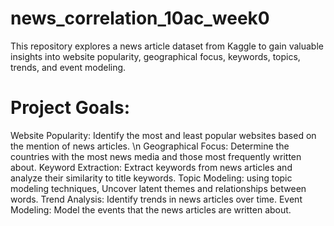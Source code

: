 ﻿# news_correlation_10ac_week0
This repository explores a news article dataset from Kaggle to gain valuable insights into website popularity, geographical focus, keywords, topics, trends, and event modeling.

# Project Goals: 

Website Popularity: Identify the most and least popular websites based on the mention of news articles. \n
Geographical Focus: Determine the countries with the most news media and those most frequently written about.
Keyword Extraction: Extract keywords from news articles and analyze their similarity to title keywords.
Topic Modeling: using topic modeling techniques, Uncover latent themes and relationships between words.
Trend Analysis: Identify trends in news articles over time.
Event Modeling: Model the events that the news articles are written about.
